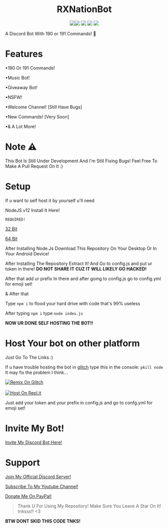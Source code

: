 <h1 align="center">RXNationBot</h1>
<p align="center">
  <a href="https://github.com/RXNationGMG/RXNationBot"><img src="https://github-readme-stats.vercel.app/api/pin/?username=RXNationGMG&repo=RXNationBot&theme=dark)](https://github.com/RXNationGMG/RXNationBot"
  <a href="https://discord.gg/g37DAPMnPQ"><img src="https://img.shields.io/discord/889339328470323212"></a>
  <a href="#"><img src="https://www.codefactor.io/repository/github/RXNationGMG/RXNationBot/badge" /></a>
  <a href="https://github.com/RXNationGMG/RXNationBot/issues"><img src="https://img.shields.io/github/issues/RXNationGMG/RXNationBot?style=flat" /></a>
  <a href="https://github.com/RXNationGMG/RXNationBot/stargazers"><img src="https://img.shields.io/github/stars/RXNationGMG/RXNationBot?style=flat" /></a>

A Discord Bot With 190 or 191 Commands! 🎉

# Features
•190 Or 191 Commands!

•Music Bot!

•Giveaway Bot!

•NSFW!

•Welcome Channel! [Still Have Bugs]

•New Commands! [Very Soon]

•& A Lot More!

# Note ⚠️
This Bot Is Still Under Development And I'm Still Fixing Bugs!
Feel Free To Make A Pull Request On It :)

# Setup
If u want to self host it by yourself u'll need

NodeJS v12 Install It Here!

`REQUIRED!`

[32 Bit](https://nodejs.org/dist/v12.13.0/node-v12.13.0-x86.msi)

[64 Bit](https://nodejs.org/dist/v12.13.0/node-v12.13.0-x64.msi)

After Installing Node.Js Download This Repository On Your Desktop Or In Your Android Device!

After Installing The Repository Extract It! And Go to config.js and put ur token in there! **DO NOT SHARE IT CUZ IT WILL LIKELY GO HACKED!** 

After that add ur prefix In there and after going to config.js go to config.yml for emoji set!

& After that

Type `npm i` to flood your hard drive with code that's 99% useless

After typing `npm i` type `node index.js`

**NOW UR DONE SELF HOSTING THE BOT!!**


# Host Your bot on other platform
Just Go To The Links :)

If u have trouble hosting the bot in [glitch](https://glitch.com) type this in the console: `pkill node`
It may fix the problem I think...

[![Remix On Glitch](https://cdn.glitch.com/2703baf2-b643-4da7-ab91-7ee2a2d00b5b%2Fremix-button.svg)](https://glitch.com/edit/#!/import/github/RXNationGMG/RXNationBot)<br><br>
[![Host On Repl.it](https://repl.it/badge/github/tzt345/Ultimate-Discord-Bot)](https://replit.com/github/RXNationGMG/RXNationBot)

Just add your token and your prefix in config.js and go to confg.yml for emoji set!

# Invite My Bot!
[Invite My Discord Bot Here!](https://discord.com/oauth2/authorize?client_id=818490120570929182&permissions=8&scope=bot)

# Support
[Join My Official Discord Server!](https://discord.gg/g37DAPMnPQ)

[Subscribe To My Youtube Channel!](https://youtube.com/c/RXNationGaming)

[Donate Me On PayPal!](https://rxnationgaming.cf/donate)

> Thank U For Using My Repository! Make Sure You Leave A Star On It! tnksss!! <3

**BTW DONT SKID THIS CODE TNKS!**
